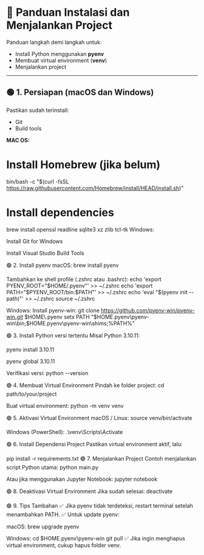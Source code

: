 # 📘 Panduan Instalasi dan Menjalankan Project

Panduan langkah demi langkah untuk:
- Install Python menggunakan **pyenv**
- Membuat virtual environment (**venv**)
- Menjalankan project

---

## 🟢 1. Persiapan (macOS dan Windows)

Pastikan sudah terinstall:
- Git
- Build tools

**MAC OS:**
# Install Homebrew (jika belum)
bin/bash -c "$(curl -fsSL https://raw.githubusercontent.com/Homebrew/install/HEAD/install.sh)"

# Install dependencies
brew install openssl readline sqlite3 xz zlib tcl-tk
Windows:

Install Git for Windows

Install Visual Studio Build Tools

🟢 2. Install pyenv
macOS:
brew install pyenv

Tambahkan ke shell profile (.zshrc atau .bashrc):
echo 'export PYENV_ROOT="$HOME/.pyenv"' >> ~/.zshrc
echo 'export PATH="$PYENV_ROOT/bin:$PATH"' >> ~/.zshrc
echo 'eval "$(pyenv init --path)"' >> ~/.zshrc
source ~/.zshrc

Windows:
Install pyenv-win:
git clone https://github.com/pyenv-win/pyenv-win.git $HOME\.pyenv
setx PATH "$HOME\.pyenv\pyenv-win\bin;$HOME\.pyenv\pyenv-win\shims;%PATH%"

🟢 3. Install Python versi tertentu
Misal Python 3.10.11:

pyenv install 3.10.11

pyenv global 3.10.11

Verifikasi versi:
python --version

🟢 4. Membuat Virtual Environment
Pindah ke folder project:
cd path/to/your/project

Buat virtual environment:
python -m venv venv

🟢 5. Aktivasi Virtual Environment
macOS / Linux:
source venv/bin/activate

Windows (PowerShell):
.\venv\Scripts\Activate

🟢 6. Install Dependensi Project
Pastikan virtual environment aktif, lalu:


pip install -r requirements.txt
🟢 7. Menjalankan Project
Contoh menjalankan script Python utama:
python main.py

Atau jika menggunakan Jupyter Notebook:
jupyter notebook

🟢 8. Deaktivasi Virtual Environment
Jika sudah selesai:
deactivate

🟢 9. Tips Tambahan
✅ Jika pyenv tidak terdeteksi, restart terminal setelah menambahkan PATH.
✅ Untuk update pyenv:

macOS:
brew upgrade pyenv

Windows:
cd $HOME\.pyenv\pyenv-win
git pull
✅ Jika ingin menghapus virtual environment, cukup hapus folder venv.

